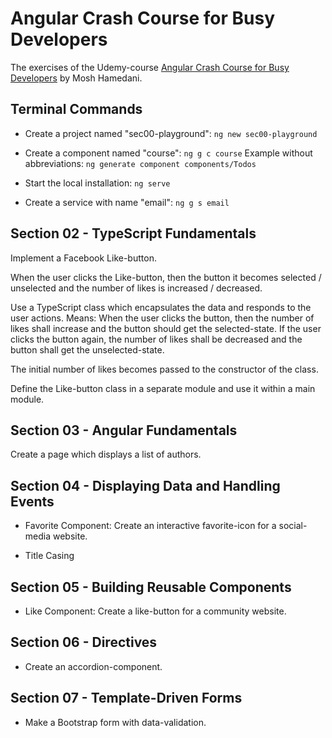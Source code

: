 # Angular Crash Course for Busy Developers

The exercises of the Udemy-course <a href="https://www.udemy.com/angular-crash-course">Angular Crash Course for Busy Developers</a> by Mosh Hamedani.

## Terminal Commands

- Create a project named "sec00-playground": `ng new sec00-playground`

- Create a component named "course": `ng g c course`
Example without abbreviations: `ng generate component components/Todos`

- Start the local installation: `ng serve`

- Create a service with name "email": `ng g s email`

## Section 02 - TypeScript Fundamentals

Implement a Facebook Like-button. 

When the user clicks the Like-button, then the button it becomes selected / unselected and the number of likes is increased / decreased. 

Use a TypeScript class which encapsulates the data and responds to the user actions. Means: When the user clicks the button, then the number of likes shall increase and the button should get the selected-state. If the user clicks the button again, the number of likes shall be decreased and the button shall get the unselected-state. 

The initial number of likes becomes passed to the constructor of the class. 

Define the Like-button class in a separate module and use it within a main module.

## Section 03 - Angular Fundamentals

Create a page which displays a list of authors.

## Section 04 - Displaying Data and Handling Events

- Favorite Component: Create an interactive favorite-icon for a social-media website.

- Title Casing

## Section 05 - Building Reusable Components

- Like Component: Create a like-button for a community website.

## Section 06 - Directives

- Create an accordion-component.

## Section 07 - Template-Driven Forms

- Make a Bootstrap form with data-validation.


